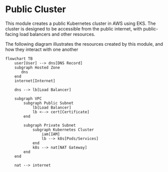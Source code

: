 # Public Cluster

This module creates a public Kubernetes cluster in AWS using EKS. The cluster is designed to be accessible from the public internet, with public-facing load balancers and other resources.

The following diagram illustrates the resources created by this module, and how they interact with one another

```mermaid
flowchart TB
    user[User] --> dns[DNS Record]
    subgraph Hosted Zone
       dns
    end
    internet[Internet]

    dns --> lb[Load Balancer]

    subgraph VPC
        subgraph Public Subnet
            lb[Load Balancer]
            lb <--> cert[Certificate]
        end

        subgraph Private Subnet
            subgraph Kubernetes Cluster
                iam[IAM]
                lb --> k8s[Pods/Services]
            end
            k8s --> nat[NAT Gateway]
        end
    end

    nat --> internet
```
